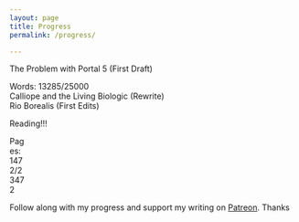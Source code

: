 ```yaml
---
layout: page
title: Progress
permalink: /progress/

---
```



<html lang="en">
<head>
  <title>Progress</title>
  <meta charset="utf-8">
  <meta name="viewport" content="width=device-width, initial-scale=1">
  <link rel="stylesheet" href="https://maxcdn.bootstrapcdn.com/bootstrap/3.3.7/css/bootstrap.min.css">
  <script src="https://ajax.googleapis.com/ajax/libs/jquery/3.1.1/jquery.min.js"></script>
  <script src="https://maxcdn.bootstrapcdn.com/bootstrap/3.3.7/js/bootstrap.min.js"></script>


The Problem with Portal 5 (First Draft)
<div class="progress">
  <div class="progress-bar progress-bar-info" role="progressbar"
  aria-valuenow="40" aria-valuemin="0" aria-valuemax="100" style="width:58%">
    Words: 13285/25000
  </div>
</div>
Calliope and the Living Biologic (Rewrite)
<div class="progress">
  <div class="progress-bar progress-bar-info" role="progressbar"
  aria-valuenow="50" aria-valuemin="0" aria-valuemax="100" style="width:13%">
    
  </div>
</div>
Rio Borealis (First Edits)
<div class="progress">
  <div class="progress-bar progress-bar-info" role="progressbar"
  aria-valuenow="60" aria-valuemin="0" aria-valuemax="100" style="width:0%">
  
  </div>
</div>

Reading!!!
<div class="progress">
  <div class="progress-bar progress-bar-info" role="progressbar"
  aria-valuenow="40" aria-valuemin="0" aria-valuemax="100" style="width:6%">
    Pages: 1472/23472
  </div>
</div>


Follow along with my progress and support my writing on <a href="http://dylan.la/23JgCMg">Patreon</a>. Thanks

